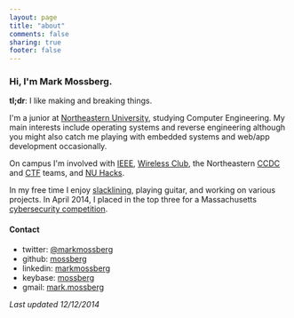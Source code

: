 ```yaml
---
layout: page
title: "about"
comments: false
sharing: true
footer: false
---
```


### Hi, I'm Mark Mossberg.

**tl;dr**: I like making and breaking things.

I'm a junior at [Northeastern University](http://ece.neu.edu),
studying Computer Engineering. My main interests include operating systems
and reverse engineering although you might also catch me playing with embedded
systems and web/app development occasionally.

On campus I'm involved with [IEEE](http://ieee.neu.edu),
[Wireless Club](http://wireless.neu.edu), the Northeastern
[CCDC](http://www.nationalccdc.org/) and
[CTF](http://en.wikipedia.org/wiki/Capture_the_flag#Computer_security) teams,
and [NU Hacks](http://hacks.io).

In my free time I enjoy [slacklining](http://en.wikipedia.org/wiki/Slacklining),
playing guitar, and working on various projects. In April 2014, I placed in the top three for a Massachusetts [cybersecurity competition](http://www.bostonglobe.com/metro/2014/05/03/hackers-hone-their-skills-cybersecurity-competition-umass-boston/Jcbnuv3D1Tdc09MYJITs8J/story.html).

#### Contact

- twitter: [@markmossberg](https://twitter.com/markmossberg)
- github: [mossberg](https://github.com/mossberg)
- linkedin: [markmossberg](https://linkedin.com/in/markmossberg)
- keybase: [mossberg](https://keybase.io/mossberg)
- gmail: <a href="" onClick="alert('I\'m not actually a link ¯\\_(ツ)_/¯');">mark.mossberg</a>

*Last updated 12/12/2014*
